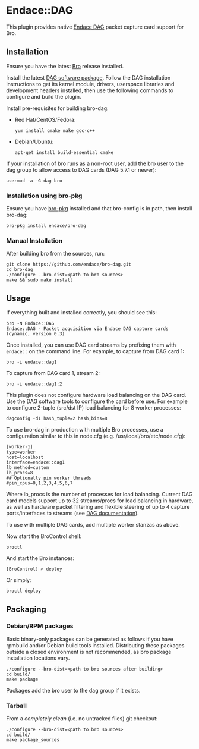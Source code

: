 
Endace::DAG
=================================

This plugin provides native [Endace DAG](https://www.endace.com/dag) packet capture card support for Bro.

Installation
--------------------

Ensure you have the latest [Bro](https://www.zeek.org/download/) release installed.

Install the latest [DAG software package](https://www.endace.com/support). Follow the DAG installation instructions to get its kernel module, drivers, userspace libraries and development headers installed, then use the following commands to configure and build the plugin.

Install pre-requisites for building bro-dag:

* Red Hat/CentOS/Fedora:
    ````
    yum install cmake make gcc-c++
    ````
* Debian/Ubuntu:
    ````
    apt-get install build-essential cmake
    ````
If your installation of bro runs as a non-root user, add the bro user to the dag group to allow access to DAG cards (DAG 5.7.1 or newer):

    usermod -a -G dag bro

### Installation using bro-pkg
Ensure you have [bro-pkg]((https://bro-package-manager.readthedocs.io/en/stable/quickstart.html)) installed and that bro-config is in path, then install bro-dag:

    bro-pkg install endace/bro-dag

### Manual Installation
After building bro from the sources, run:

    git clone https://github.com/endace/bro-dag.git
    cd bro-dag
    ./configure --bro-dist=<path to bro sources>
    make && sudo make install

Usage
-----
If everything built and installed correctly, you should see this:

    bro -N Endace::DAG
    Endace::DAG - Packet acquisition via Endace DAG capture cards (dynamic, version 0.3)

Once installed, you can use DAG card streams by prefixing them
with ``endace::`` on the command line. For example, to capture from
DAG card 1:

    bro -i endace::dag1

To capture from DAG card 1, stream 2:

    bro -i endace::dag1:2

This plugin does not configure hardware load balancing on the DAG card. Use the DAG
software tools to configure the card before use. For example to
configure 2-tuple (src/dst IP) load balancing for 8 worker processes:

    dagconfig -d1 hash_tuple=2 hash_bins=8

To use bro-dag in production with multiple Bro processes, use a configuration 
similar to this in node.cfg (e.g. /usr/local/bro/etc/node.cfg):

    [worker-1]
    type=worker
    host=localhost
    interface=endace::dag1
    lb_method=custom
    lb_procs=8
    ## Optionally pin worker threads
    #pin_cpus=0,1,2,3,4,5,6,7

Where lb_procs is the number of processes for load balancing. Current DAG card models support up to 32 streams/procs for load balancing in hardware, as well as hardware packet filtering and flexible steering of up to 4 capture ports/interfaces to streams (see [DAG documentation](https://www.endace.com/support)).

To use with multiple DAG cards, add multiple worker stanzas as above.

Now start the BroControl shell:

    broctl

And start the Bro instances:

    [BroControl] > deploy

Or simply:

    broctl deploy

Packaging
---------
### Debian/RPM packages
Basic binary-only packages can be generated as follows if you have rpmbuild and/or Debian build tools installed.
Distributing these packages outside a closed environment is not recommended, as bro package installation locations vary.

    ./configure --bro-dist=<path to bro sources after building>
    cd build/
    make package

Packages add the bro user to the dag group if it exists.

### Tarball
From a *completely clean* (i.e. no untracked files) git checkout:

    ./configure --bro-dist=<path to bro sources>
    cd build/
    make package_sources
